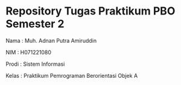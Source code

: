 # Repository Tugas Praktikum PBO Semester 2

Nama  : Muh. Adnan Putra Amiruddin

NIM   : H071221080

Prodi : Sistem Informasi

Kelas : Praktikum Pemrograman Berorientasi Objek A
